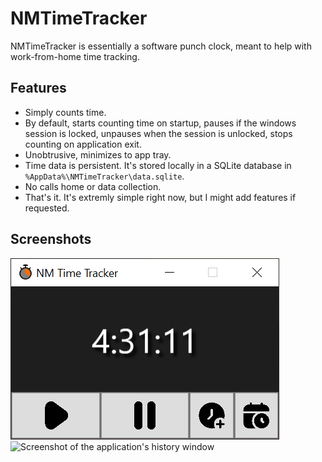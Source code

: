 # NMTimeTracker

NMTimeTracker is essentially a software punch clock, meant to help with work-from-home time tracking.

## Features

* Simply counts time.
* By default, starts counting time on startup, pauses if the windows session is locked, unpauses when the session is unlocked, stops counting on application exit.
* Unobtrusive, minimizes to app tray.
* Time data is persistent. It's stored locally in a SQLite database in `%AppData%\NMTimeTracker\data.sqlite`.
* No calls home or data collection. 
* That's it. It's extremly simple right now, but I might add features if requested.

## Screenshots

![Screenshot of the application's main window](Docs/main_window.png)
![Screenshot of the application's history window](Docs/history_window_.png)
